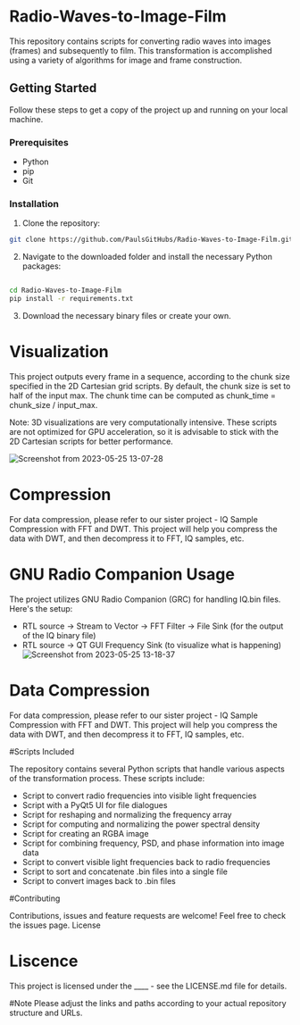 # Radio-Waves-to-Image-Film
This repository contains scripts for converting radio waves into images (frames) and subsequently to film. This transformation is accomplished using a variety of algorithms for image and frame construction.

## Getting Started

Follow these steps to get a copy of the project up and running on your local machine.

### Prerequisites

- Python
- pip
- Git

### Installation

1. Clone the repository:

```bash
git clone https://github.com/PaulsGitHubs/Radio-Waves-to-Image-Film.git
```
2. Navigate to the downloaded folder and install the necessary Python packages:

```bash

cd Radio-Waves-to-Image-Film
pip install -r requirements.txt
```
3. Download the necessary binary files or create your own.

# Visualization

This project outputs every frame in a sequence, according to the chunk size specified in the 2D Cartesian grid scripts. By default, the chunk size is set to half of the input max. The chunk time can be computed as chunk_time = chunk_size / input_max.

Note: 3D visualizations are very computationally intensive. These scripts are not optimized for GPU acceleration, so it is advisable to stick with the 2D Cartesian scripts for better performance.

![Screenshot from 2023-05-25 13-07-28](https://github.com/PaulsGitHubs/Radio-Waves-to-Image-Film/assets/102178068/cdb96dab-ed72-470e-babd-293d88acc63b)



# Compression
For data compression, please refer to our sister project - IQ Sample Compression with FFT and DWT. This project will help you compress the data with DWT, and then decompress it to FFT, IQ samples, etc.

# GNU Radio Companion Usage

The project utilizes GNU Radio Companion (GRC) for handling IQ.bin files. Here's the setup:
- RTL source -> Stream to Vector -> FFT Filter -> File Sink (for the output of the IQ binary file)
- RTL source -> QT GUI Frequency Sink (to visualize what is happening)
![Screenshot from 2023-05-25 13-18-37](https://github.com/PaulsGitHubs/Radio-Waves-to-Image-Film/assets/102178068/356fa74d-42a9-409b-9b6f-10251b33c5d6)

# Data Compression

For data compression, please refer to our sister project - IQ Sample Compression with FFT and DWT. This project will help you compress the data with DWT, and then decompress it to FFT, IQ samples, etc.

#Scripts Included

The repository contains several Python scripts that handle various aspects of the transformation process. These scripts include:
- Script to convert radio frequencies into visible light frequencies
- Script with a PyQt5 UI for file dialogues
- Script for reshaping and normalizing the frequency array
- Script for computing and normalizing the power spectral density
- Script for creating an RGBA image
- Script for combining frequency, PSD, and phase information into image data
- Script to convert visible light frequencies back to radio frequencies
- Script to sort and concatenate .bin files into a single file
- Script to convert images back to .bin files

#Contributing

Contributions, issues and feature requests are welcome! Feel free to check the issues page.
License

# Liscence
This project is licensed under the ____ - see the LICENSE.md file for details.

#Note
Please adjust the links and paths according to your actual repository structure and URLs.

